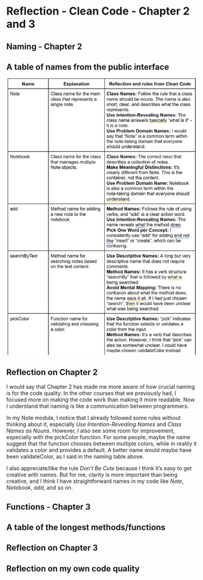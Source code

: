 # Reflection - Clean Code - Chapter 2 and 3

## Naming - Chapter 2
## A table of names from the public interface

![Naming reflection table](images/naming.png)

## Reflection on Chapter 2
I would say that Chapter 2 has made me more aware of how crucial naming is for the code quality. In the other courses that we previously had, I focused more on making the code work than making it more readable. Now I understand that naming is like a communication between programmers.

In my Note module, I notice that I already followed some rules without thinking about it, especially *Use Intention-Revealing Names* and *Class Names as Nouns*. However, I also see some room for improvement, especially with the pickColor function. For some people, maybe the name suggest that the function chooses between multiple colors, while in reality it validates a color and provides a default. A better name would maybe have been validateColor, as I said in the naming table above.

I also appreciate/like the rule *Don’t Be Cute* because I think it’s easy to get creative with names. But for me, clarity is more important than being creative, and I think I have straightforward names in my code like *Note*, *Notebook*, *add*, and so on.

## Functions - Chapter 3
## A table of the longest methods/functions

## Reflection on Chapter 3

## Reflection on my own code quality


